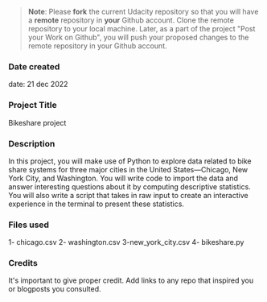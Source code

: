 >**Note**: Please **fork** the current Udacity repository so that you will have a **remote** repository in **your** Github account. Clone the remote repository to your local machine. Later, as a part of the project "Post your Work on Github", you will push your proposed changes to the remote repository in your Github account.

### Date created
date: 21 dec 2022

### Project Title
Bikeshare project 

### Description
In this project, you will make use of Python to explore data related to bike share systems for three major cities in the United States—Chicago, New York City, and Washington.
 You will write code to import the data and answer interesting questions about it by computing descriptive statistics. You will also write a script that takes in raw input to create an interactive experience in the terminal to present these statistics.


### Files used
1- chicago.csv
2- washington.csv
3-new_york_city.csv
4- bikeshare.py 


### Credits
It's important to give proper credit. Add links to any repo that inspired you or blogposts you consulted.

